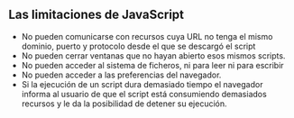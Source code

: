 ## Las limitaciones de JavaScript

* No pueden comunicarse con recursos cuya URL no tenga el mismo dominio, puerto y protocolo desde el que se descargó el script 
* No pueden cerrar ventanas que no hayan abierto esos mismos scripts.
* No pueden acceder al sistema de ficheros, ni para leer ni para escribir
* No pueden acceder a las preferencias del navegador.
* Si la ejecución de un script dura demasiado tiempo el navegador informa al usuario de que el script está consumiendo demasiados recursos y le da la posibilidad de detener su ejecución.
